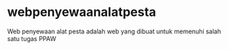 # webpenyewaanalatpesta
Web penyewaan alat pesta adalah web yang dibuat untuk memenuhi salah satu tugas PPAW
